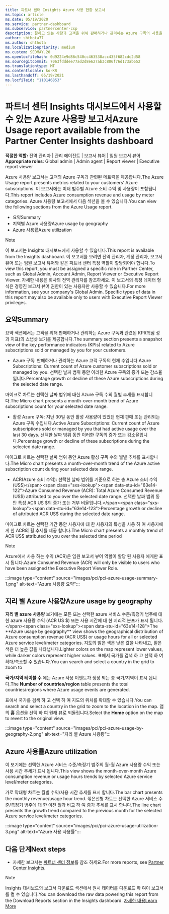 ```yaml
---
title: 파트너 센터 Insights Azure 사용 현황 보고서
ms.topic: article
ms.date: 05/19/2020
ms.service: partner-dashboard
ms.subservice: partnercenter-csp
description: 잘하고 있는 사항과 고객을 위해 판매하거나 관리하는 Azure 구독의 사용을 개선할 수 있는 위치를 확인합니다.
author: shthota77
ms.author: shthota
ms.localizationpriority: medium
ms.custom: SEOMAY.20
ms.openlocfilehash: 0d9224e9d86c540cc463538acc435f682cdc2d58
ms.sourcegitcommit: 7063fdddee77ad2d8e627ab3c806f76d173ab652
ms.translationtype: MT
ms.contentlocale: ko-KR
ms.lasthandoff: 05/19/2021
ms.locfileid: "110146853"
---
```

# <a name="azure-usage-report-available-from-the-partner-center-insights-dashboard"></a><span data-ttu-id="63e14-103">파트너 센터 Insights 대시보드에서 사용할 수 있는 Azure 사용량 보고서</span><span class="sxs-lookup"><span data-stu-id="63e14-103">Azure Usage report available from the Partner Center Insights dashboard</span></span>

<span data-ttu-id="63e14-104">**적절한 역할:** 전역 관리자 | 관리 에이전트 | 보고서 뷰어 | 임원 보고서 뷰어</span><span class="sxs-lookup"><span data-stu-id="63e14-104">**Appropriate roles**: Global admin | Admin agent | Report viewer | Executive report viewer</span></span>

<span data-ttu-id="63e14-105">Azure 사용량 보고서는 고객의 Azure 구독과 관련된 메트릭을 제공합니다.</span><span class="sxs-lookup"><span data-stu-id="63e14-105">The Azure Usage report presents metrics related to your customers’ Azure subscriptions.</span></span> <span data-ttu-id="63e14-106">이 보고서에는 미터 범주별 Azure 소비 수익 및 사용량이 포함됩니다.</span><span class="sxs-lookup"><span data-stu-id="63e14-106">This report includes Azure consumption revenue and usage by meter categories.</span></span> <span data-ttu-id="63e14-107">Azure 사용량 보고서에서 다음 섹션을 볼 수 있습니다.</span><span class="sxs-lookup"><span data-stu-id="63e14-107">You can view the following sections from the Azure Usage report.</span></span>

- <span data-ttu-id="63e14-108">요약</span><span class="sxs-lookup"><span data-stu-id="63e14-108">Summary</span></span>
- <span data-ttu-id="63e14-109">지역별 Azure 사용량</span><span class="sxs-lookup"><span data-stu-id="63e14-109">Azure usage by geography</span></span>
- <span data-ttu-id="63e14-110">Azure 사용률</span><span class="sxs-lookup"><span data-stu-id="63e14-110">Azure utilization</span></span>

 > [!NOTE]
 > <span data-ttu-id="63e14-111">이 보고서는 Insights 대시보드에서 사용할 수 있습니다.</span><span class="sxs-lookup"><span data-stu-id="63e14-111">This report is available from the Insights dashboard.</span></span> <span data-ttu-id="63e14-112">이 보고서를 보려면 전역 관리자, 계정 관리자, 보고서 뷰어 또는 임원 보고서 뷰어와 같은 파트너 센터 특정 역할이 할당되어야 합니다.</span><span class="sxs-lookup"><span data-stu-id="63e14-112">To view this report, you must be assigned a specific role in Partner Center, such as Global Admin, Account Admin, Report Viewer or Executive Report Viewer.</span></span> <span data-ttu-id="63e14-113">자세한 내용은 회사의 전역 관리자를 참조하세요. 이 보고서의 특정 데이터 형식은 경영진 보고서 뷰어 권한이 있는 사용자만 사용할 수 있습니다.</span><span class="sxs-lookup"><span data-stu-id="63e14-113">For more information, see your company's Global Admin. Specific types of data in this report may also be available only to users with Executive Report Viewer privileges.</span></span>

## <a name="summary"></a><span data-ttu-id="63e14-114">요약</span><span class="sxs-lookup"><span data-stu-id="63e14-114">Summary</span></span>

<span data-ttu-id="63e14-115">요약 섹션에서는 고객을 위해 판매하거나 관리하는 Azure 구독과 관련된 KPI(핵심 성과 지표)의 스냅샷 보기를 제공합니다.</span><span class="sxs-lookup"><span data-stu-id="63e14-115">The summary section presents a snapshot view of the key performance indicators (KPIs) related to Azure subscriptions sold or managed by you for your customers.</span></span>  

- <span data-ttu-id="63e14-116">Azure 구독: 판매하거나 관리하는 Azure 고객 구독의 현재 수입니다.</span><span class="sxs-lookup"><span data-stu-id="63e14-116">Azure Subscriptions: Current count of Azure customer subscriptions sold or managed by you.</span></span>
<span data-ttu-id="63e14-117">선택한 날짜 범위 동안 이러한 Azure 구독의 증가 또는 감소율입니다.</span><span class="sxs-lookup"><span data-stu-id="63e14-117">Percentage growth or decline of these Azure subscriptions during the selected date range.</span></span>

<span data-ttu-id="63e14-118">마이크로 차트는 선택한 날짜 범위에 대한 Azure 구독 수의 월별 추세를 표시합니다.</span><span class="sxs-lookup"><span data-stu-id="63e14-118">The Micro chart presents a month-over-month trend of Azure subscriptions count for your selected date range.</span></span>
- <span data-ttu-id="63e14-119">활성 Azure 구독: 지난 30일 동안 활성 사용량이 있었던 현재 판매 또는 관리되는 Azure 구독 수입니다.</span><span class="sxs-lookup"><span data-stu-id="63e14-119">Active Azure Subscriptions: Current count of Azure subscriptions sold or managed by you that had active usage over the last 30 days.</span></span>
<span data-ttu-id="63e14-120">선택한 날짜 범위 동안 이러한 구독의 증가 또는 감소율입니다.</span><span class="sxs-lookup"><span data-stu-id="63e14-120">Percentage growth or decline of these subscriptions during the selected date range.</span></span>

<span data-ttu-id="63e14-121">마이크로 차트는 선택한 날짜 범위 동안 Azure 활성 구독 수의 월별 추세를 표시합니다.</span><span class="sxs-lookup"><span data-stu-id="63e14-121">The Micro chart presents a month-over-month trend of the Azure active subscription count during your selected date range.</span></span>

- <span data-ttu-id="63e14-122">ACR(Azure 소비 수익): 선택한 날짜 범위를 기준으로 하는 총 Azure 소비 수익(US$)</span><span class="sxs-lookup"><span data-stu-id="63e14-122">Azure Consumed Revenue (ACR): Total Azure Consumed Revenue (US$) attributed to you over the selected date range.</span></span>
<span data-ttu-id="63e14-123">선택한 날짜 범위 동안 특성 ACR US $의 증가 또는 거부 비율입니다.</span><span class="sxs-lookup"><span data-stu-id="63e14-123">Percentage growth or decline of attributed ACR US$ during the selected date range.</span></span> 

<span data-ttu-id="63e14-124">마이크로 차트는 선택한 기간 동안 사용자에 대 한 사용자의 특성을 사용 하 여 사용자에 게 한 ACR의 월 추세를 제공 합니다.</span><span class="sxs-lookup"><span data-stu-id="63e14-124">The Micro chart presents a monthly trend of ACR US$ attributed to you over the selected time period</span></span>


> [!NOTE]
 > <span data-ttu-id="63e14-125">Azure에서 사용 하는 수익 (ACR)은 임원 보고서 뷰어 역할이 할당 된 사용자 에게만 표시 됩니다.</span><span class="sxs-lookup"><span data-stu-id="63e14-125">Azure Consumed Revenue (ACR) will only be visible to users who have been assigned the Executive Report Viewer Role.</span></span>

:::image type="content" source="images/pci/pci-azure-usage-summary-1.png" alt-text="Azure 사용량 요약":::

## <a name="azure-usage-by-geography"></a><span data-ttu-id="63e14-127">지리 별 Azure 사용량</span><span class="sxs-lookup"><span data-stu-id="63e14-127">Azure usage by geography</span></span>

<span data-ttu-id="63e14-128">**지리 별 azure 사용량** 보기에는 모든 또는 선택한 azure 서비스 수준/측정기 범주에 대 한 azure 사용량 수익 (ACR US $) 또는 사용 시간에 대 한 지리적 분포가 표시 됩니다.</span><span class="sxs-lookup"><span data-stu-id="63e14-128">The **Azure usage by geography** view shows the geographical distribution of Azure consumption revenue (ACR US$) or usage hours for all or selected Azure service level/meter categories.</span></span> <span data-ttu-id="63e14-129">지도의 밝은 색은 낮은 값을 나타내고, 짙은 색은 더 높은 값을 나타냅니다.</span><span class="sxs-lookup"><span data-stu-id="63e14-129">Lighter colors on the map represent lower values, while darker colors represent higher values.</span></span> <span data-ttu-id="63e14-130">표에서 국가를 검색 하 고 선택 하 여 확대/축소할 수 있습니다.</span><span class="sxs-lookup"><span data-stu-id="63e14-130">You can search and select a country in the grid to zoom to</span></span> 

<span data-ttu-id="63e14-131">**국가/지역 테이블 수** 에는 Azure 사용 이벤트가 생성 되는 총 국가/지역이 표시 됩니다.</span><span class="sxs-lookup"><span data-stu-id="63e14-131">The **Number of countries/region** table presents the total countries/regions where Azure usage events are generated.</span></span>

<span data-ttu-id="63e14-132">표에서 국가를 검색 하 고 선택 하 여 지도의 위치를 확대할 수 있습니다.</span><span class="sxs-lookup"><span data-stu-id="63e14-132">You can search and select a country in the grid to zoom to the location in the map.</span></span> <span data-ttu-id="63e14-133">맵의 **홈** 옵션을 선택 하 여 원래 뷰로 되돌립니다.</span><span class="sxs-lookup"><span data-stu-id="63e14-133">Select the **Home** option on the map to revert to the original view.</span></span>

:::image type="content" source="images/pci/pci-azure-usage-by-geography-2.png" alt-text="지리 별 Azure 사용량":::

## <a name="azure-utilization"></a><span data-ttu-id="63e14-135">Azure 사용률</span><span class="sxs-lookup"><span data-stu-id="63e14-135">Azure utilization</span></span>

<span data-ttu-id="63e14-136">이 보기에는 선택한 Azure 서비스 수준/측정기 범주의 월-월 Azure 사용량 수익 또는 사용 시간 추세가 표시 됩니다.</span><span class="sxs-lookup"><span data-stu-id="63e14-136">This view shows the month-over-month Azure consumption revenue or usage hours trends by selected Azure service level/meter categories.</span></span> 

<span data-ttu-id="63e14-137">가로 막대형 차트는 월별 수익/사용 시간 추세를 표시 합니다.</span><span class="sxs-lookup"><span data-stu-id="63e14-137">The bar chart presents the monthly revenue/usage hour trend.</span></span> <span data-ttu-id="63e14-138">꺾은선형 차트는 선택한 Azure 서비스 수준/측정기 범주에 대 한 이전 월과 비교 하 여 증가 추세를 표시 합니다.</span><span class="sxs-lookup"><span data-stu-id="63e14-138">The line chart presents the growth trend compared to the previous month for the selected Azure service level/meter categories.</span></span>

:::image type="content" source="images/pci/pci-azure-usage-utilization-3.png" alt-text="Azure 사용 사용률":::

## <a name="next-steps"></a><span data-ttu-id="63e14-140">다음 단계</span><span class="sxs-lookup"><span data-stu-id="63e14-140">Next steps</span></span>

- <span data-ttu-id="63e14-141">자세한 보고서는 [파트너 센터 정보](partner-center-insights.md)를 참조 하세요.</span><span class="sxs-lookup"><span data-stu-id="63e14-141">For more reports, see [Partner Center Insights](partner-center-insights.md).</span></span>

>[!NOTE] 
> <span data-ttu-id="63e14-142">Insights 대시보드의 보고서 다운로드 섹션에서 원시 데이터를 다운로드 하 여이 보고서를 켤 수 있습니다.</span><span class="sxs-lookup"><span data-stu-id="63e14-142">You can download the raw data powering this report from the Download Reports section in the Insights dashboard.</span></span> [<span data-ttu-id="63e14-143">자세한 내용</span><span class="sxs-lookup"><span data-stu-id="63e14-143">Learn More</span></span>](pci-download-reports.md) 
